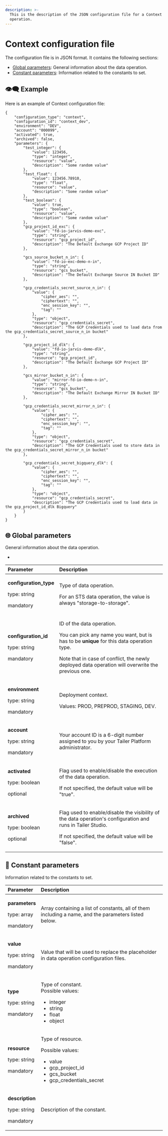 ```yaml
---
description: >-
  This is the description of the JSON configuration file for a Context data
  operation.
---
```


# Context configuration file

The configuration file is in JSON format. It contains the following sections:

* [Global parameters](context-configuration-file.md#global-parameters): General information about the data operation.
* [Constant parameters](context-configuration-file.md#constant-parameters): Information related to the constants to set.

## 👁🗨 Example

Here is an example of Context configuration file:

```text
{
	"configuration_type": "context",
	"configuration_id": "context_dev",
	"environment": "DEV",
	"account": "000099",
	"activated": true,
	"archived": false,
	"parameters": {
		"test_integer": {
			"value": 123456,
			"type": "integer",
			"resource": "value",
			"description": "Some random value"
		},
		"test_float": {
			"value": 123456.78910,
			"type": "float",
			"resource": "value",
			"description": "Some random value"
		},
		"test_boolean": {
			"value": true,
			"type": "boolean",
			"resource": "value",
			"description": "Some random value"
		},
		"gcp_project_id_exc": {
			"value": "fd-io-jarvis-demo-exc",
			"type": "string",
			"resource": "gcp_project_id",
			"description": "The Default Exchange GCP Project ID"
		},

		"gcs_source_bucket_n_in": {
			"value": "fd-io-exc-demo-n-in",
			"type": "string",
			"resource": "gcs_bucket",
			"description": "The Default Exchange Source IN Bucket ID"
		},

		"gcp_credentials_secret_source_n_in": {
			"value": {
				"cipher_aes": "",
				"ciphertext": "",
				"enc_session_key": "",
				"tag": ""
			},
			"type": "object",
			"resource": "gcp_credentials_secret",
			"description": "The GCP Credentials used to load data from the gcp_credentials_secret_source_n_in bucket"
		},

		"gcp_project_id_dlk": {
			"value": "fd-io-jarvis-demo-dlk",
			"type": "string",
			"resource": "gcp_project_id",
			"description": "The Default Exchange GCP Project ID"
		},

		"gcs_mirror_bucket_n_in": {
			"value": "mirror-fd-io-demo-n-in",
			"type": "string",
			"resource": "gcs_bucket",
			"description": "The Default Exchange Mirror IN Bucket ID"
		},

		"gcp_credentials_secret_mirror_n_in": {
			"value": {
				"cipher_aes": "",
				"ciphertext": "",
				"enc_session_key": "",
				"tag": ""
			},
			"type": "object",
			"resource": "gcp_credentials_secret",
			"description": "The GCP Credentials used to store data in the gcp_credentials_secret_mirror_n_in bucket"
		},

		"gcp_credentials_secret_bigquery_dlk": {
			"value": {
				"cipher_aes": "",
				"ciphertext": "",
				"enc_session_key": "",
				"tag": ""
			},
			"type": "object",
			"resource": "gcp_credentials_secret",
			"description": "The GCP Credentials used to load data in the gcp_project_id_dlk Bigquery"
		}
	}
}

```

## 🌐 Global parameters

General information about the data operation.

* 
<table>
  <thead>
    <tr>
      <th style="text-align:left">Parameter</th>
      <th style="text-align:left">Description</th>
    </tr>
  </thead>
  <tbody>
    <tr>
      <td style="text-align:left">
        <p><b>configuration_type</b>
        </p>
        <p>type: string</p>
        <p>mandatory</p>
      </td>
      <td style="text-align:left">
        <p>Type of data operation.</p>
        <p>For an STS data operation, the value is always &quot;storage-to-storage&quot;.</p>
      </td>
    </tr>
    <tr>
      <td style="text-align:left">
        <p><b>configuration_id</b>
        </p>
        <p>type: string</p>
        <p>mandatory</p>
      </td>
      <td style="text-align:left">
        <p>ID of the data operation.</p>
        <p>You can pick any name you want, but is has to be <b>unique</b> for this
          data operation type.</p>
        <p>Note that in case of conflict, the newly deployed data operation will
          overwrite the previous one.</p>
      </td>
    </tr>
    <tr>
      <td style="text-align:left">
        <p><b>environment</b>
        </p>
        <p>type: string</p>
        <p>mandatory</p>
      </td>
      <td style="text-align:left">
        <p>Deployment context.</p>
        <p>Values: PROD, PREPROD, STAGING, DEV.</p>
      </td>
    </tr>
    <tr>
      <td style="text-align:left">
        <p><b>account</b>
        </p>
        <p>type: string</p>
        <p>mandatory</p>
      </td>
      <td style="text-align:left">Your account ID is a 6-digit number assigned to you by your Tailer Platform
        administrator.</td>
    </tr>
    <tr>
      <td style="text-align:left">
        <p><b>activated</b>
        </p>
        <p>type: boolean</p>
        <p>optional</p>
      </td>
      <td style="text-align:left">
        <p>Flag used to enable/disable the execution of the data operation.</p>
        <p>If not specified, the default value will be &quot;true&quot;.</p>
      </td>
    </tr>
    <tr>
      <td style="text-align:left">
        <p><b>archived</b>
        </p>
        <p>type: boolean</p>
        <p>optional</p>
      </td>
      <td style="text-align:left">
        <p>Flag used to enable/disable the visibility of the data operation&apos;s
          configuration and runs in Tailer Studio.</p>
        <p>If not specified, the default value will be &quot;false&quot;.</p>
      </td>
    </tr>
  </tbody>
</table>

## 🔣 Constant parameters

Information related to the constants to set.

<table>
  <thead>
    <tr>
      <th style="text-align:left">Parameter</th>
      <th style="text-align:left"><b>Description</b>
      </th>
    </tr>
  </thead>
  <tbody>
    <tr>
      <td style="text-align:left">
        <p><b>parameters</b>
        </p>
        <p>type: array</p>
        <p>mandatory</p>
      </td>
      <td style="text-align:left">Array containing a list of constants, all of them including a name, and
        the parameters listed below.</td>
    </tr>
    <tr>
      <td style="text-align:left">
        <p><b>value</b>
        </p>
        <p>type: string</p>
        <p>mandatory</p>
      </td>
      <td style="text-align:left">Value that will be used to replace the placeholder in data operation configuration
        files.</td>
    </tr>
    <tr>
      <td style="text-align:left">
        <p><b>type</b>
        </p>
        <p>type: string</p>
        <p>mandatory</p>
      </td>
      <td style="text-align:left">
        <p>Type of constant.
          <br />Possible values:</p>
        <ul>
          <li>integer</li>
          <li>string</li>
          <li>float</li>
          <li>object</li>
        </ul>
      </td>
    </tr>
    <tr>
      <td style="text-align:left">
        <p><b>resource</b>
        </p>
        <p>type: string</p>
        <p>mandatory</p>
      </td>
      <td style="text-align:left">
        <p>Type of resource.</p>
        <p>Possible values:</p>
        <ul>
          <li>value</li>
          <li>gcp_project_id</li>
          <li>gcs_bucket</li>
          <li>gcp_credentials_secret</li>
        </ul>
      </td>
    </tr>
    <tr>
      <td style="text-align:left">
        <p><b>description</b>
        </p>
        <p>type: string</p>
        <p>mandatory</p>
      </td>
      <td style="text-align:left">Description of the constant.</td>
    </tr>
  </tbody>
</table>

